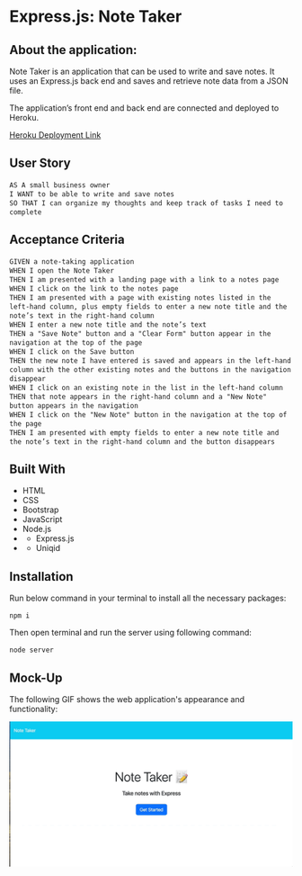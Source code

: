 # Express.js: Note Taker

## About the application:

Note Taker is an application that can be used to write and save notes. It uses an Express.js back end and saves and retrieve note data from a JSON file.

The application’s front end and back end are connected and deployed to Heroku.

[Heroku Deployment Link](https://dashboard.heroku.com/apps/express-js-note-taker706)

## User Story

```
AS A small business owner
I WANT to be able to write and save notes
SO THAT I can organize my thoughts and keep track of tasks I need to complete
```

## Acceptance Criteria

```
GIVEN a note-taking application
WHEN I open the Note Taker
THEN I am presented with a landing page with a link to a notes page
WHEN I click on the link to the notes page
THEN I am presented with a page with existing notes listed in the left-hand column, plus empty fields to enter a new note title and the note’s text in the right-hand column
WHEN I enter a new note title and the note’s text
THEN a "Save Note" button and a "Clear Form" button appear in the navigation at the top of the page
WHEN I click on the Save button
THEN the new note I have entered is saved and appears in the left-hand column with the other existing notes and the buttons in the navigation disappear
WHEN I click on an existing note in the list in the left-hand column
THEN that note appears in the right-hand column and a "New Note" button appears in the navigation
WHEN I click on the "New Note" button in the navigation at the top of the page
THEN I am presented with empty fields to enter a new note title and the note’s text in the right-hand column and the button disappears
```

## Built With

- HTML
- CSS
- Bootstrap
- JavaScript
- Node.js
- - Express.js
- - Uniqid

## Installation

Run below command in your terminal to install all the necessary packages:

```
npm i
```

Then open terminal and run the server using following command:

```
node server
```

## Mock-Up

The following GIF shows the web application's appearance and functionality:

![Existing notes are listed in the left-hand column with empty fields on the right-hand side for the new note’s title and text.](./public/assets/note-taker-demo.gif)
